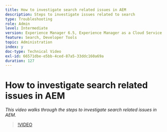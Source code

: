 ```yaml
---
title: How to investigate search related issues in AEM
description: Steps to investigate issues related to search
type: Troubleshooting
role: Admin
level: Intermediate
version: Experience Manager 6.5, Experience Manager as a Cloud Service
feature: Search, Developer Tools
topic: Administration
index: y
doc-type: Technical Video
exl-id: 66571dbe-e5bb-4ced-87a5-33ddc160a69a
duration: 127
---
```

# How to investigate search related issues in AEM

*This video walks through the steps to investigate search related issues in AEM.*

>[!VIDEO](https://video.tv.adobe.com/v/335467?quality=12&learn=on)
